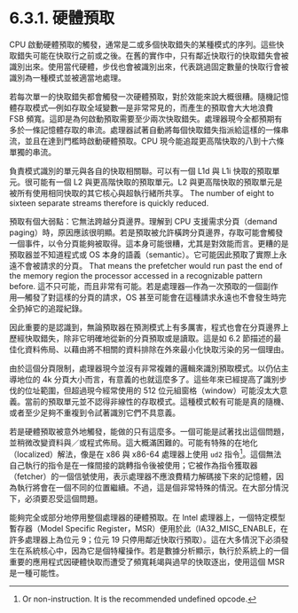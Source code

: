 # 6.3.1. 硬體預取

CPU 啟動硬體預取的觸發，通常是二或多個快取錯失的某種模式的序列。這些快取錯失可能在快取行之前或之後。在舊的實作中，只有鄰近快取行的快取錯失會被識別出來。使用當代硬體，步伐也會被識別出來，代表跳過固定數量的快取行會被識別為一種模式並被適當地處理。

若每次單一的快取錯失都會觸發一次硬體預取，對於效能來說大概很糟。隨機記憶體存取模式––例如存取全域變數––是非常常見的，而產生的預取會大大地浪費 FSB 頻寬。這即是為何啟動預取需要至少兩次快取錯失。處理器現今全都預期有多於一條記憶體存取的串流。處理器試著自動將每個快取錯失指派給這樣的一條串流，並且在達到門檻時啟動硬體預取。CPU 現今能追蹤更高階快取的八到十六條單獨的串流。

負責模式識別的單元與各自的快取相關聯。可以有一個 L1d 與 L1i 快取的預取單元。很可能有一個 L2 與更高階快取的預取單元。L2 與更高階快取的預取單元是被所有使用相同快取的其它核心與超執行緒所共享。
The number of eight to sixteen separate streams therefore is quickly reduced.

預取有個大弱點：它無法跨越分頁邊界。理解到 CPU 支援需求分頁（demand paging）時，原因應該很明顯。若是預取被允許橫跨分頁邊界，存取可能會觸發一個事件，以令分頁能夠被取得。這本身可能很糟，尤其是對效能而言。更糟的是預取器並不知道程式或 OS 本身的語義（semantic）。它可能因此預取了實際上永遠不會被請求的分頁。
That means the prefetcher would run past the end of the memory region the processor accessed in a recognizable pattern before.
這不只可能，而且非常有可能。若是處理器––作為一次預取的一個副作用––觸發了對這樣的分頁的請求，OS 甚至可能會在這種請求永遠也不會發生時完全扔掉它的追蹤紀錄。

因此重要的是認識到，無論預取器在預測模式上有多厲害，程式也會在分頁邊界上歷經快取錯失，除非它明確地從新的分頁預取或是讀取。這是如 6.2 節描述的最佳化資料佈局、以藉由將不相關的資料排除在外來最小化快取污染的另一個理由。

由於這個分頁限制，處理器現今並沒有非常複雜的邏輯來識別預取模式。以仍佔主導地位的 4k 分頁大小而言，有意義的也就這麼多了。這些年來已經提高了識別步伐的位址範圍，但超過現今經常使用的 512 位元組窗格（window）可能沒太大意義。當前的預取單元並不認得非線性的存取模式。這種模式較有可能是真的隨機、或者至少足夠不重複到令試著識別它們不具意義。

若是硬體預取被意外地觸發，能做的只有這麼多。一個可能是試著找出這個問題，並稍微改變資料與／或程式佈局。這大概滿困難的。可能有特殊的在地化（localized）解法，像是在 x86 與 x86-64 處理器上使用 `ud2` 指令[^35]。這個無法自己執行的指令是在一條間接的跳轉指令後被使用；它被作為指令獲取器（fetcher）的一個信號使用，表示處理器不應浪費精力解碼接下來的記憶體，因為執行將會在一個不同的位置繼續。不過，這是個非常特殊的情況。在大部分情況下，必須要忍受這個問題。

能夠完全或部分地停用整個處理器的硬體預取。在 Intel 處理器上，一個特定模型暫存器（Model Specific Register，MSR）便用於此（IA32\_MISC\_ENABLE，在許多處理器上為位元 9；位元 19 只停用鄰近快取行預取）。這在大多情況下必須發生在系統核心中，因為它是個特權操作。若是數據分析顯示，執行於系統上的一個重要的應用程式因硬體快取而遭受了頻寬耗竭與過早的快取逐出，使用這個 MSR 是一種可能性。



[^35]: Or non-instruction. It is the recommended undefined opcode.

